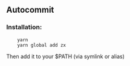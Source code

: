 ## Autocommit

### Installation:

        yarn
        yarn global add zx

Then add it to your $PATH (via symlink or alias)

